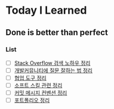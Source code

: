 # Today I Learned

## Done is better than perfect

### List

- [ ] [Stack Overflow 검색 노하우 정리](stack-overflow.md)
- [ ] [개발커뮤니티에 질문 잘하는 법 정리](how-to-ask-questions-well.md)
- [ ] [협업 도구 정리](collaboration-tool.md)
- [ ] [소프트 스킬 관련 정리](soft-skills.md)
- [ ] [커밋 메시지 컨벤션 정리](commit-message-convention.md)
- [ ] [포트폴리오 정리](portfolio.md)